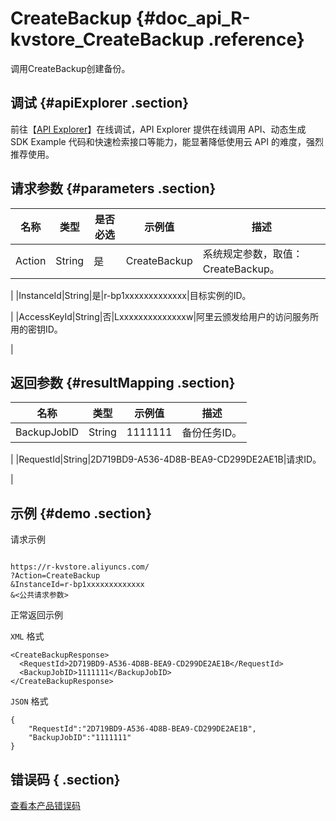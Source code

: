 # CreateBackup {#doc_api_R-kvstore_CreateBackup .reference}

调用CreateBackup创建备份。

## 调试 {#apiExplorer .section}

前往【[API Explorer](https://api.aliyun.com/#product=R-kvstore&api=CreateBackup)】在线调试，API Explorer 提供在线调用 API、动态生成 SDK Example 代码和快速检索接口等能力，能显著降低使用云 API 的难度，强烈推荐使用。

## 请求参数 {#parameters .section}

|名称|类型|是否必选|示例值|描述|
|--|--|----|---|--|
|Action|String|是|CreateBackup|系统规定参数，取值：CreateBackup。

 |
|InstanceId|String|是|r-bp1xxxxxxxxxxxxx|目标实例的ID。

 |
|AccessKeyId|String|否|Lxxxxxxxxxxxxxxw|阿里云颁发给用户的访问服务所用的密钥ID。

 |

## 返回参数 {#resultMapping .section}

|名称|类型|示例值|描述|
|--|--|---|--|
|BackupJobID|String|1111111|备份任务ID。

 |
|RequestId|String|2D719BD9-A536-4D8B-BEA9-CD299DE2AE1B|请求ID。

 |

## 示例 {#demo .section}

请求示例

``` {#request_demo}

https://r-kvstore.aliyuncs.com/
?Action=CreateBackup
&InstanceId=r-bp1xxxxxxxxxxxxx
&<公共请求参数>

```

正常返回示例

`XML` 格式

``` {#xml_return_success_demo}
<CreateBackupResponse>
  <RequestId>2D719BD9-A536-4D8B-BEA9-CD299DE2AE1B</RequestId>
  <BackupJobID>1111111</BackupJobID>
</CreateBackupResponse>

```

`JSON` 格式

``` {#json_return_success_demo}
{
	"RequestId":"2D719BD9-A536-4D8B-BEA9-CD299DE2AE1B",
	"BackupJobID":"1111111"
}
```

## 错误码 { .section}

[查看本产品错误码](https://error-center.aliyun.com/status/product/R-kvstore)

